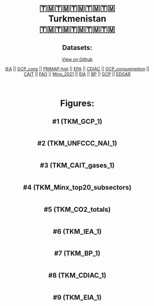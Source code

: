 
<center>
<h1 align="center">
🇹🇲🇹🇲🇹🇲🇹🇲🇹🇲
<br>
Turkmenistan
<br>
🇹🇲🇹🇲🇹🇲🇹🇲🇹🇲
</h1>
<h2>Datasets:</h2>
<p><a href="https://github.com/dquintani/Greenhouse-Data/tree/master/country_data/TKM_Turkmenistan/data">View on Github</a>
<br></p><p><a href="data/TKM_IEA.csv">IEA</a> || <a href="data/TKM_GCP_cons.csv">GCP_cons</a> || <a href="data/TKM_PRIMAP-hist.csv">PRIMAP-hist</a> || <a href="data/TKM_EPA.csv">EPA</a> || <a href="data/TKM_CDIAC.csv">CDIAC</a> || <a href="data/TKM_GCP_consupmption.csv">GCP_consupmption</a> || <a href="data/TKM_CAIT.csv">CAIT</a> || <a href="data/TKM_FAO.csv">FAO</a> || <a href="data/TKM_Minx_2021.csv">Minx_2021</a> || <a href="data/TKM_EIA.csv">EIA</a> || <a href="data/TKM_BP.csv">BP</a> || <a href="data/TKM_GCP.csv">GCP</a> || <a href="data/TKM_EDGAR.csv">EDGAR</a></p><p><br></p>
<h1>Figures:</h1><h2>#1 (TKM_GCP_1)</h2>
<p><img alt="" src="figures/TKM_GCP_1.png" /></p><h2>#2 (TKM_UNFCCC_NAI_1)</h2>
<p><img alt="" src="figures/TKM_UNFCCC_NAI_1.png" /></p><h2>#3 (TKM_CAIT_gases_1)</h2>
<p><img alt="" src="figures/TKM_CAIT_gases_1.png" /></p><h2>#4 (TKM_Minx_top20_subsectors)</h2>
<p><img alt="" src="figures/TKM_Minx_top20_subsectors.png" /></p><h2>#5 (TKM_CO2_totals)</h2>
<p><img alt="" src="figures/TKM_CO2_totals.png" /></p><h2>#6 (TKM_IEA_1)</h2>
<p><img alt="" src="figures/TKM_IEA_1.png" /></p><h2>#7 (TKM_BP_1)</h2>
<p><img alt="" src="figures/TKM_BP_1.png" /></p><h2>#8 (TKM_CDIAC_1)</h2>
<p><img alt="" src="figures/TKM_CDIAC_1.png" /></p><h2>#9 (TKM_EIA_1)</h2>
<p><img alt="" src="figures/TKM_EIA_1.png" /></p>